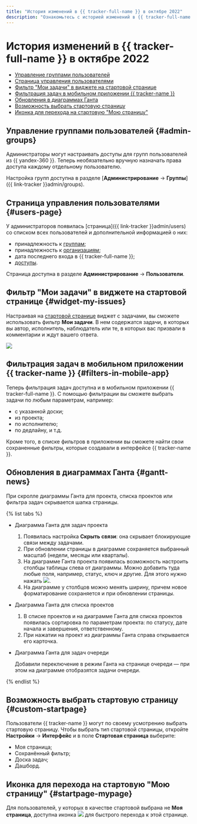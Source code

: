 ```yaml
---
title: "История изменений в {{ tracker-full-name }} в октябре 2022"
description: "Ознакомьтесь с историей изменений в {{ tracker-full-name }} за октябрь 2022."
---
```


# История изменений в {{ tracker-full-name }} в октябре 2022

* [Управление группами пользователей](#admin-groups)
* [Страница управления пользователями](#users-page)
* [Фильтр "Мои задачи" в виджете на стартовой странице](#widget-my-issues)
* [Фильтрация задач в мобильном приложении {{ tracker-name }}](#filters-in-mobile-app)
* [Обновления в диаграммах Ганта](#gantt-news)
* [Возможность выбрать стартовую страницу](#custom-startpage)
* [Иконка для перехода на стартовую "Мою страницу"](#startpage-mypage)

## Управление группами пользователей {#admin-groups}

Администраторы могут настраивать доступы для групп пользователей из {{ yandex-360 }}. Теперь необязательно вручную назначать права доступа каждому отдельному пользователю.

Настройка групп доступна в разделе [**Администрирование** → **Группы**]({{ link-tracker }}admin/groups).

## Страница управления пользователями {#users-page}

У администраторов появилась [страница]({{ link-tracker }}admin/users) со списком всех пользователей и дополнительной информацией о них:
* принадлежность к [группам](../access.md#group-access);
* принадлежность к [организациям](../add-users.md#invite_user);
* дата последнего входа в {{ tracker-full-name }};
* [доступы](../role-model.md#roles).

Страница доступна в разделе **Администрирование** → **Пользователи**.

## Фильтр "Мои задачи" в виджете на стартовой странице {#widget-my-issues}

Настраивая на [стартовой странице](../user/startpage.md#tasks) виджет с задачами, вы сможете использовать фильтр **Мои задачи**. В нем содержатся задачи, в которых вы автор, исполнитель, наблюдатель или те, в которых вас призвали в комментарии и ждут вашего ответа.

![](../../_assets/tracker/changelogs/my-issues.png)

## Фильтрация задач в мобильном приложении {{ tracker-name }} {#filters-in-mobile-app}

Теперь фильтрация задач доступна и в мобильном приложении {{ tracker-full-name }}. С помощью фильтрации вы сможете выбрать задачи по любым параметрам, например:
* с указанной доски;
* из проекта;
* по исполнителю;
* по дедлайну, и т.д.

Кроме того, в списке фильтров в приложении вы сможете найти свои сохраненные фильтры, которые создавали в интерфейсе {{ tracker-name }}.

## Обновления в диаграммах Ганта {#gantt-news}

При скролле диаграммы Ганта для проекта, списка проектов или фильтра задач скрывается шапка страницы.

{% list tabs %}

   - Диаграмма Ганта для задач проекта

      1. Появилась настройка **Скрыть связи**: она скрывает блокирующие связи между задачами.
      1. При обновлении страницы в диаграмме сохраняется выбранный масштаб (недели, месяцы или кварталы).
      1. На диаграмме Ганта проекта появилась возможность настроить столбцы таблицы слева от диаграммы. Можно добавить туда любые поля, например, статус, ключ и другие. Для этого нужно нажать ![](../../_assets/tracker/svg/settings.svg).
      1. На диаграмме у столбцов можно менять ширину, причем новое форматирование сохраняется и при обновлении страницы.
     
   - Диаграмма Ганта для списка проектов

      1. В списке проектов и на диаграмме Ганта для списка проектов появилась сортировка по параметрам проекта: по статусу, дате начала и завершения, ответственному.
      1. При нажатии на проект из диаграммы Ганта справа открывается его карточка.

   - Диаграмма Ганта для задач очереди

      Добавили переключение в режим Ганта на странице очереди — при этом на диаграмме отобразятся задачи очереди.

{% endlist %}

## Возможность выбрать стартовую страницу {#custom-startpage}

Пользователи {{ tracker-name }} могут по своему усмотрению выбрать стартовую страницу. Чтобы выбрать тип стартовой страницы, откройте **Настройки** → **Интерфейс** и в поле **Стартовая страница** выберите:

* Моя страница;
* Сохранённый фильтр;
* Доска задач;
* Дашборд.

## Иконка для перехода на стартовую "Мою страницу" {#startpage-mypage}

Для пользователей, у которых в качестве стартовой выбрана не **Моя страница**, доступна иконка ![](../../_assets/tracker/svg/my-page.svg) для быстрого перехода к этой странице.



